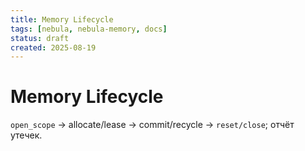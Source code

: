 ```yaml
---
title: Memory Lifecycle
tags: [nebula, nebula-memory, docs]
status: draft
created: 2025-08-19
---
```


# Memory Lifecycle

`open_scope` → allocate/lease → commit/recycle → `reset/close`; отчёт утечек.
